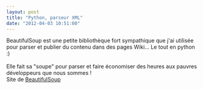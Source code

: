 ```yaml
---
layout: post
title: "Python, parseur XML"
date: "2012-04-03 10:51:00"
---
```

BeautifulSoup est une petite bibliothèque fort sympathique que j'ai utilisée pour parser et publier du contenu dans des pages Wiki... Le tout en python :)<br /><br />Elle fait sa "soupe" pour parser et faire économiser des heures aux pauvres développeurs que nous sommes ! <br />Site de <a href="http://www.crummy.com/software/BeautifulSoup/">BeautifulSoup</a><br /><br />
